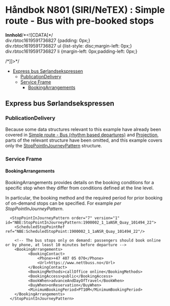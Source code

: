 # Håndbok N801 \(SIRI/NeTEX\) : Simple route - Bus with pre-booked stops

**Innhold**/\*&lt;!\[CDATA\[\*/  
div.rbtoc1619591736827 {padding: 0px;}  
div.rbtoc1619591736827 ul {list-style: disc;margin-left: 0px;}  
div.rbtoc1619591736827 li {margin-left: 0px;padding-left: 0px;}  
  
/\*\]\]&gt;\*/

* [Express bus Sørlandsekspressen](handbok-n801-siri-netex-simple-route-bus-with-pre-booked-stops.md#Simpleroute-Buswithpre-bookedstops-ExpressbusSørlandsekspressen)
  * [PublicationDelivery](handbok-n801-siri-netex-simple-route-bus-with-pre-booked-stops.md#Simpleroute-Buswithpre-bookedstops-PublicationDelivery)
  * [Service Frame](handbok-n801-siri-netex-simple-route-bus-with-pre-booked-stops.md#Simpleroute-Buswithpre-bookedstops-ServiceFrame)
    * [BookingArrangements](handbok-n801-siri-netex-simple-route-bus-with-pre-booked-stops.md#Simpleroute-Buswithpre-bookedstops-BookingArrangements)

## Express bus Sørlandsekspressen <a id="Simpleroute-Buswithpre-bookedstops-ExpressbusS&#xF8;rlandsekspressen"></a>

### PublicationDelivery <a id="Simpleroute-Buswithpre-bookedstops-PublicationDelivery"></a>

Because some data structures relevant to this example have already been covered in [Simple route - Bus \(rhythm based departures\)](handbok-n801-siri-netex-simple-rhythm-based-bus-line.md) and [Projection](handbok-n801-siri-netex-projection.md), parts of the relevant structure have been omitted, and this example covers only the [StopPointInJourneyPattern](https://enturas.atlassian.net/wiki/spaces/PUBLIC/pages/728563886/network#network-StopPointInJourneyPattern) structure.

### Service Frame <a id="Simpleroute-Buswithpre-bookedstops-ServiceFrame"></a>

#### BookingArrangements <a id="Simpleroute-Buswithpre-bookedstops-BookingArrangements"></a>

BookingArrangements provides details on the booking conditions for a specific stop when they differ from conditions defined at the line level.

In particular, the booking method and the required period for prior booking of on-demand stops can be specified. For example _per StopPointInJourneyPattern_.

```text
  <StopPointInJourneyPattern order="7" version="1" id="NBE:StopPointInJourneyPattern:1900002_1_1aNSR_Quay_101494_22">
    <ScheduledStopPointRef ref="NBE:ScheduledStopPoint:1900002_1_1aNSR_Quay_101494_22"/>
    
    <!-- The bus stops only on demand: passengers should book online or by phone, at least 10 minutes before departure -->
    <BookingArrangements>
          <BookingContact>
              <Phone>+47 407 05 070</Phone>
              <Url>https://www.nettbuss.no</Url>
          </BookingContact>
          <BookingMethods>callOffice online</BookingMethods>
          <BookingAccess>public</BookingAccess>
          <BookWhen>advanceAndDayOfTravel</BookWhen>
          <BuyWhen>onReservation</BuyWhen>
          <MinimumBookingPeriod>PT10M</MinimumBookingPeriod>
    </BookingArrangements>
  </StopPointInJourneyPattern>
```

